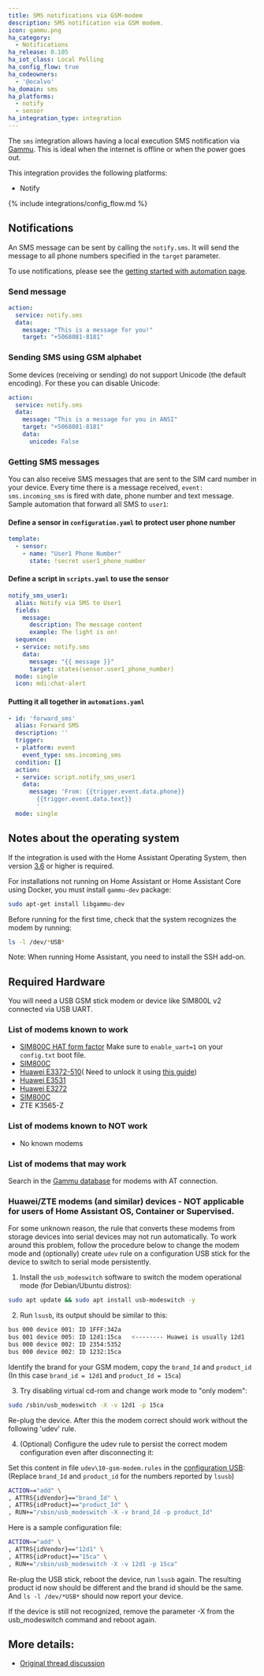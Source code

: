 ```yaml
---
title: SMS notifications via GSM-modem
description: SMS notification via GSM modem.
icon: gammu.png
ha_category:
  - Notifications
ha_release: 0.105
ha_iot_class: Local Polling
ha_config_flow: true
ha_codeowners:
  - '@ocalvo'
ha_domain: sms
ha_platforms:
  - notify
  - sensor
ha_integration_type: integration
---
```


The `sms` integration allows having a local execution SMS notification via [Gammu](https://wammu.eu/gammu/). This is ideal when the internet is offline or when the power goes out.

This integration provides the following platforms:

- Notify

{% include integrations/config_flow.md %}

## Notifications

An SMS message can be sent by calling the `notify.sms`. It will send the message to all phone numbers specified in the `target` parameter.

To use notifications, please see the [getting started with automation page](/getting-started/automation/).

### Send message

```yaml
action:
  service: notify.sms
  data:
    message: "This is a message for you!"
    target: "+5068081-8181"
```

### Sending SMS using GSM alphabet

Some devices (receiving or sending) do not support Unicode (the default encoding). For these you can disable Unicode:

```yaml
action:
  service: notify.sms
  data:
    message: "This is a message for you in ANSI"
    target: "+5068081-8181"
    data:
      unicode: False
```

### Getting SMS messages

You can also receive SMS messages that are sent to the SIM card number in your device.
Every time there is a message received, `event: sms.incoming_sms` is fired with date, phone number and text message.
Sample automation that forward all SMS to `user1`:

#### Define a sensor in `configuration.yaml` to protect user phone number
```yaml
template:
  - sensor:
    - name: "User1 Phone Number"
      state: !secret user1_phone_number
```

#### Define a script in `scripts.yaml` to use the sensor
```yaml
notify_sms_user1:
  alias: Notify via SMS to User1
  fields:
    message:
      description: The message content
      example: The light is on!
  sequence:
  - service: notify.sms
    data:
      message: "{{ message }}"
      target: states(sensor.user1_phone_number)
  mode: single
  icon: mdi:chat-alert
```

#### Putting it all together in `automations.yaml`
```yaml
- id: 'forward_sms'
  alias: Forward SMS
  description: ''
  trigger:
  - platform: event
    event_type: sms.incoming_sms
  condition: []
  action:
  - service: script.notify_sms_user1
    data:
      message: 'From: {{trigger.event.data.phone}}
        {{trigger.event.data.text}}
        '
  mode: single
```

## Notes about the operating system

If the integration is used with the Home Assistant Operating System, then version [3.6](https://github.com/home-assistant/hassos/releases/tag/3.6) or higher is required.

For installations not running on Home Assistant or Home Assistant Core using Docker, you must install `gammu-dev` package:

```bash
sudo apt-get install libgammu-dev
```

Before running for the first time, check that the system recognizes the modem by running:

```bash
ls -l /dev/*USB*
```

Note: When running Home Assistant, you need to install the SSH add-on.

## Required Hardware

You will need a USB GSM stick modem or device like SIM800L v2 connected via USB UART.

### List of modems known to work
- [SIM800C HAT form factor](https://www.amazon.com/gp/product/B07PQLRCNR/ref=ppx_yo_dt_b_search_asin_title?ie=UTF8&psc=1) Make sure to `enable_uart=1` on your `config.txt` boot file.
- [SIM800C](https://www.amazon.com/gp/product/B087Z6F953/ref=ppx_yo_dt_b_asin_title_o00_s00?ie=UTF8&psc=1)
- [Huawei E3372-510](https://www.amazon.com/gp/product/B01N6P3HI2/ref=ppx_yo_dt_b_asin_title_o00_s00?ie=UTF8&psc=1)(
Need to unlock it using [this guide](http://blog.asiantuntijakaveri.fi/2015/07/convert-huawei-e3372h-153-from.html))
- [Huawei E3531](https://www.amazon.com/Modem-Huawei-Unlocked-Caribbean-Desbloqueado/dp/B011YZZ6Q2/ref=sr_1_1?keywords=Huawei+E3531&qid=1581447800&sr=8-1)
- [Huawei E3272](https://www.amazon.com/Huawei-E3272s-506-Unlocked-Americas-Europe/dp/B00HBL51OQ)
- [SIM800C](https://www.amazon.com/gp/product/B087Z6F953/ref=ppx_yo_dt_b_asin_title_o00_s00?ie=UTF8&psc=1)
- ZTE K3565-Z

### List of modems known to NOT work

- No known modems

### List of modems that may work

Search in the [Gammu database](https://wammu.eu/phones/) for modems with AT connection.

### Huawei/ZTE modems (and similar) devices - NOT applicable for users of Home Assistant OS, Container or Supervised.

For some unknown reason, the rule that converts these modems from storage devices into serial devices may not run automatically. To work around this problem, follow the procedure below to change the modem mode and (optionally) create `udev` rule on a configuration USB stick for the device to switch to serial mode persistently.

1. Install the `usb_modeswitch` software to switch the modem operational mode (for Debian/Ubuntu distros):

```bash
sudo apt update && sudo apt install usb-modeswitch -y
```

2. Run `lsusb`, its output should be similar to this:

```bash
bus 000 device 001: ID 1FFF:342a
bus 001 device 005: ID 12d1:15ca   <-------- Huawei is usually 12d1
bus 000 device 002: ID 2354:5352
bus 000 device 002: ID 1232:15ca
```

Identify the brand for your GSM modem, copy the `brand_Id` and `product_id` (In this case `brand_id = 12d1` and `product_Id = 15ca`)

3. Try disabling virtual cd-rom and change work mode to "only modem": 

```bash
sudo /sbin/usb_modeswitch -X -v 12d1 -p 15ca
```
Re-plug the device. After this the modem correct should work without the following 'udev' rule.

4. (Optional) Configure the udev rule to persist the correct modem configuration even after disconnecting it:

Set this content in file `udev\10-gsm-modem.rules` in the [configuration USB](https://github.com/home-assistant/operating-system/blob/master/Documentation/configuration.md#automatic):
(Replace `brand_Id` and `product_id` for the numbers reported by `lsusb`)

```bash
ACTION=="add" \
, ATTRS{idVendor}=="brand_Id" \
, ATTRS{idProduct}=="product_Id" \
, RUN+="/sbin/usb_modeswitch -X -v brand_Id -p product_Id"
```

Here is a sample configuration file:

```bash
ACTION=="add" \
, ATTRS{idVendor}=="12d1" \
, ATTRS{idProduct}=="15ca" \
, RUN+="/sbin/usb_modeswitch -X -v 12d1 -p 15ca"
```

Re-plug the USB stick, reboot the device, run `lsusb` again.
The resulting product id now should be different and the brand id should be the same.
And `ls -l /dev/*USB*` should now report your device.

If the device is still not recognized, remove the parameter -X from the usb_modeswitch command and reboot again.

## More details:

- [Original thread discussion](https://community.home-assistant.io/t/send-sms-with-usb-gsm-modem-when-alarm-triggered/28942/38)
